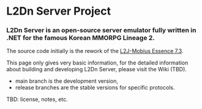 ﻿# L2Dn Server Project

### L2Dn Server is an open-source server emulator fully written in .NET for the famous Korean MMORPG Lineage 2.

The source code initially is the rework of the [L2J-Mobius Essence 7.3](https://l2jmobius.org).

This page only gives very basic information, 
for the detailed information about building 
and developing L2Dn Server, please visit the Wiki (TBD).

- main branch is the development version,
- release branches are the stable versions for specific protocols.

TBD: license, notes, etc.